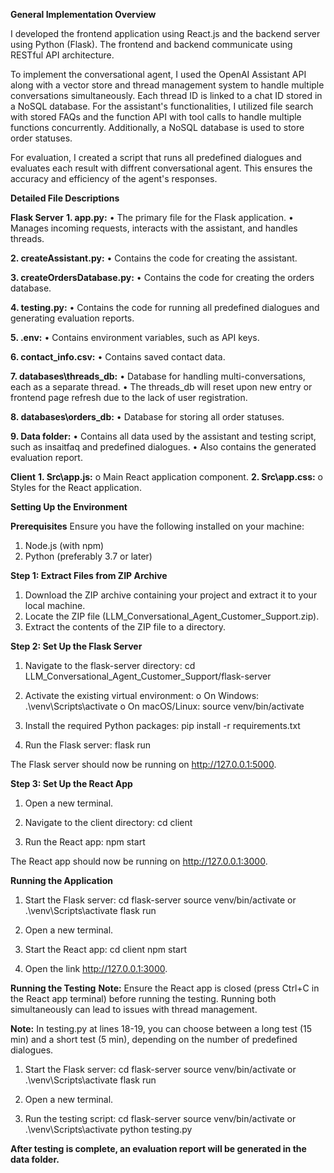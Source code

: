 **General Implementation Overview**

I developed the frontend application using React.js and the backend server using
Python (Flask). The frontend and backend communicate using RESTful API
architecture.

To implement the conversational agent, I used the OpenAI Assistant API along with a
vector store and thread management system to handle multiple conversations
simultaneously. Each thread ID is linked to a chat ID stored in a NoSQL database.
For the assistant's functionalities, I utilized file search with stored FAQs and the function
API with tool calls to handle multiple functions concurrently. Additionally, a NoSQL
database is used to store order statuses.

For evaluation, I created a script that runs all predefined dialogues and evaluates each
result with diffrent conversational agent. This ensures the accuracy and efficiency of the
agent's responses.

**Detailed File Descriptions**

**Flask Server**
  **1. app.py:**
    • The primary file for the Flask application.
    • Manages incoming requests, interacts with the assistant, and handles
      threads.
     
  **2. createAssistant.py:**
    • Contains the code for creating the assistant.
      
  **3. createOrdersDatabase.py:**
    • Contains the code for creating the orders database.
      
  **4. testing.py:**
    • Contains the code for running all predefined dialogues and generating
      evaluation reports.
  
  **5. .env:**
      • Contains environment variables, such as API keys.
     
  **6. contact_info.csv:**
    • Contains saved contact data.

  **7. databases\threads_db:**
    • Database for handling multi-conversations, each as a separate thread.
    • The threads_db will reset upon new entry or frontend page refresh due to
      the lack of user registration.
      
  **8. databases\orders_db:**
    • Database for storing all order statuses.

  **9. Data folder:**
    • Contains all data used by the assistant and testing script, such as insaitfaq and predefined dialogues.
    • Also contains the generated evaluation report.

**Client**
  **1. Src\app.js:**
    o Main React application component.
  **2. Src\app.css:**
    o Styles for the React application.

**Setting Up the Environment**

**Prerequisites**
Ensure you have the following installed on your machine:
  1. Node.js (with npm)
  2. Python (preferably 3.7 or later)

**Step 1: Extract Files from ZIP Archive**
  1. Download the ZIP archive containing your project and extract it to your local
     machine.
  2. Locate the ZIP file (LLM_Conversational_Agent_Customer_Support.zip).
  3. Extract the contents of the ZIP file to a directory.
     
**Step 2: Set Up the Flask Server**
  1. Navigate to the flask-server directory:
      cd LLM_Conversational_Agent_Customer_Support/flask-server
     
  2. Activate the existing virtual environment:
    o On Windows:
      .\venv\Scripts\activate
    o On macOS/Linux:
      source venv/bin/activate
     
  3. Install the required Python packages:
      pip install -r requirements.txt
     
  4. Run the Flask server:
      flask run
     
  The Flask server should now be running on http://127.0.0.1:5000.

  **Step 3: Set Up the React App**
  1. Open a new terminal.

  2. Navigate to the client directory:
      cd client

  3. Run the React app:
      npm start

  The React app should now be running on http://127.0.0.1:3000.

**Running the Application**
1. Start the Flask server:
  cd flask-server
  source venv/bin/activate or .\venv\Scripts\activate
  flask run

3. Open a new terminal.

4. Start the React app:
   cd client
   npm start

5. Open the link http://127.0.0.1:3000.

**Running the Testing**
**Note:** Ensure the React app is closed (press Ctrl+C in the React app terminal) before
running the testing. Running both simultaneously can lead to issues with thread
management.

**Note:** In testing.py at lines 18-19, you can choose between a long test (15 min) and a
short test (5 min), depending on the number of predefined dialogues.

1. Start the Flask server:
  cd flask-server
  source venv/bin/activate or .\venv\Scripts\activate
  flask run

2. Open a new terminal.

3. Run the testing script:
  cd flask-server
  source venv/bin/activate or .\venv\Scripts\activate
  python testing.py

**After testing is complete, an evaluation report will be generated in the data folder.**
